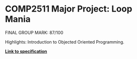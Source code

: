 # COMP2511 Major Project: Loop Mania

FINAL GROUP MARK: 87/100

Highlights: Introduction to Objected Oriented Programming.

[**Link to specification**](https://gitlab.cse.unsw.edu.au/COMP2511/21T2/project-specification)
